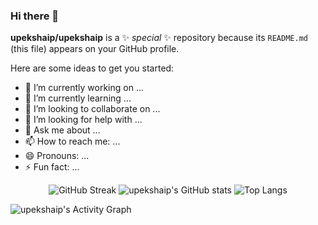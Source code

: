 ### Hi there 👋

**upekshaip/upekshaip** is a ✨ _special_ ✨ repository because its `README.md` (this file) appears on your GitHub profile.

Here are some ideas to get you started:

- 🔭 I’m currently working on ...
- 🌱 I’m currently learning ...
- 👯 I’m looking to collaborate on ...
- 🤔 I’m looking for help with ...
- 💬 Ask me about ...
- 📫 How to reach me: ...
- 😄 Pronouns: ...
- ⚡ Fun fact: ...

<div align="center">
  
![GitHub Streak](http://github-readme-streak-stats.herokuapp.com?user=upekshaip&theme=chartreuse-dark&hide_border=true&date_format=M%20j%5B%2C%20Y%5D) ![upekshaip's GitHub stats](https://github-readme-stats.vercel.app/api?username=upekshaip&theme=chartreuse-dark&hide_border=true&show_icons=true) ![Top Langs](https://github-readme-stats.vercel.app/api/top-langs/?username=upekshaip&layout=compact&hide_border=true&theme=chartreuse-dark)

 </div>
  
<!-- Contribution Graph -->
<img alt="upekshaip's Activity Graph" src="https://denvercoder1-activity-graph.herokuapp.com/graph/?username=upekshaip&bg_color=1F222E&color=F8D866&line=F85D7F&point=FFFFFF&hide_border=true" />


